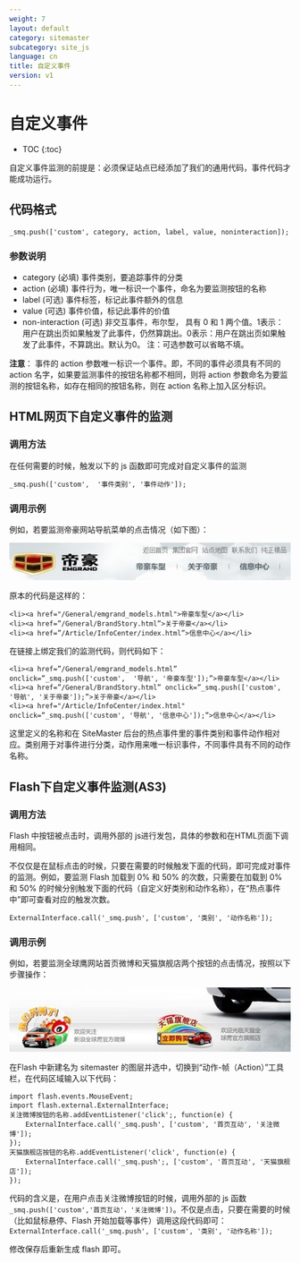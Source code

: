 ```yaml
---
weight: 7
layout: default
category: sitemaster
subcategory: site_js
language: cn
title: 自定义事件
version: v1
---
```


# 自定义事件

* TOC
{:toc}

自定义事件监测的前提是：必须保证站点已经添加了我们的通用代码，事件代码才能成功运行。

## 代码格式
    _smq.push(['custom', category, action, label, value, noninteraction]);

### 参数说明
* category (必填) 事件类别，要追踪事件的分类
* action (必填) 事件行为，唯一标识一个事件，命名为要监测按钮的名称
* label (可选) 事件标签，标记此事件额外的信息
* value (可选) 事件价值，标记此事件的价值
* non-interaction (可选) 非交互事件，布尔型， 具有 0 和 1 两个值。1表示：用户在跳出页如果触发了此事件，仍然算跳出。0表示：用户在跳出页如果触发了此事件，不算跳出。默认为0。
注：可选参数可以省略不填。

**注意**：
事件的 action 参数唯一标识一个事件。即，不同的事件必须具有不同的 action 名字，如果要监测事件的按钮名称都不相同，则将 action 参数命名为要监测的按钮名称，如存在相同的按钮名称，则在 action 名称上加入区分标识。

## HTML网页下自定义事件的监测  


### 调用方法

在任何需要的时候，触发以下的 js 函数即可完成对自定义事件的监测

    _smq.push(['custom',  '事件类别', '事件动作']);
    
### 调用示例

例如，若要监测帝豪网站导航菜单的点击情况（如下图）：

![](/doc/sitemaster/v1/cn/img/dihao.jpg)

原本的代码是这样的：

    <li><a href="/General/emgrand_models.html">帝豪车型</a></li>
    <li><a href=”/General/BrandStory.html”>关于帝豪</a></li>
    <li><a href=”/Article/InfoCenter/index.html”>信息中心</a></li>
 

在链接上绑定我们的监测代码，则代码如下：

    <li><a href=”/General/emgrand_models.html” onclick=”_smq.push(['custom',  '导航', '帝豪车型']);”>帝豪车型</a></li>
    <li><a href=”/General/BrandStory.html” onclick=”_smq.push(['custom',  '导航', '关于帝豪']);”>关于帝豪</a></li>
    <li><a href="/Article/InfoCenter/index.html" onclick=”_smq.push(['custom', '导航', '信息中心']);”>信息中心</a></li>

这里定义的名称和在 SiteMaster 后台的热点事件里的事件类别和事件动作相对应。类别用于对事件进行分类，动作用来唯一标识事件，不同事件具有不同的动作名称。

## Flash下自定义事件监测(AS3)


### 调用方法

Flash 中按钮被点击时，调用外部的 js进行发包，具体的参数和在HTML页面下调用相同。

不仅仅是在鼠标点击的时候，只要在需要的时候触发下面的代码，即可完成对事件的监测。例如，要监测 Flash 加载到 0% 和 50% 的次数，只需要在加载到 0% 和 50% 的时候分别触发下面的代码（自定义好类别和动作名称），在“热点事件中”即可查看对应的触发次数。

    ExternalInterface.call('_smq.push', ['custom', '类别', '动作名称']);

### 调用示例

例如，若要监测全球鹰网站首页微博和天猫旗舰店两个按钮的点击情况，按照以下步骤操作：

![](/doc/sitemaster/v1/cn/img/flash.jpg)

在Flash 中新建名为 sitemaster 的图层并选中，切换到“动作-帧（Action）”工具栏，在代码区域输入以下代码：

    import flash.events.MouseEvent;
    import flash.external.ExternalInterface;
    关注微博按钮的名称.addEventListener('click';, function(e) {
        ExternalInterface.call('_smq.push', ['custom', '首页互动', '关注微博']);
    });
    天猫旗舰店按钮的名称.addEventListener('click', function(e) {
        ExternalInterface.call('_smq.push';, ['custom', '首页互动', '天猫旗舰店']);
    });
 
代码的含义是，在用户点击关注微博按钮的时候，调用外部的 js 函数 `_smq.push(['custom','首页互动'，'关注微博'])`。不仅是点击，只要在需要的时候（比如鼠标悬停、Flash 开始加载等事件）调用这段代码即可： `ExternalInterface.call('_smq.push', ['custom', '类别', '动作名称']);`

修改保存后重新生成 flash 即可。

